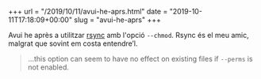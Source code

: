 +++
url = "/2019/10/11/avui-he-aprs.html"
date = "2019-10-11T17:18:09+00:00"
slug = "avui-he-aprs"
+++

Avui he après a utilitzar [rsync](https://en.wikipedia.org/wiki/Rsync) amb l'opció `--chmod`. Rsync és el meu amic, malgrat que sovint em costa entendre’l.

> …this option can seem to have no effect on existing files if `--perms` is not enabled.

